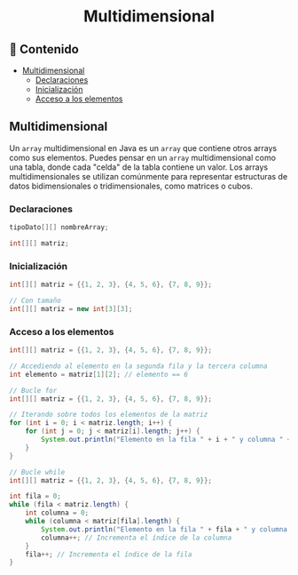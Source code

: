 <h1 align="center">Multidimensional</h1>

<h2>📑 Contenido</h2>

- [Multidimensional](#multidimensional)
  - [Declaraciones](#declaraciones)
  - [Inicialización](#inicialización)
  - [Acceso a los elementos](#acceso-a-los-elementos)

## Multidimensional

Un `array` multidimensional en Java es un `array` que contiene otros arrays como sus elementos. Puedes pensar en un `array` multidimensional como una tabla, donde cada "celda" de la tabla contiene un valor. Los arrays multidimensionales se utilizan comúnmente para representar estructuras de datos bidimensionales o tridimensionales, como matrices o cubos.

### Declaraciones

```java
tipoDato[][] nombreArray;

int[][] matriz;
```

### Inicialización

```java
int[][] matriz = {{1, 2, 3}, {4, 5, 6}, {7, 8, 9}};

// Con tamaño
int[][] matriz = new int[3][3];
```

### Acceso a los elementos

```java
int[][] matriz = {{1, 2, 3}, {4, 5, 6}, {7, 8, 9}};

// Accediendo al elemento en la segunda fila y la tercera columna
int elemento = matriz[1][2]; // elemento == 6

// Bucle for
int[][] matriz = {{1, 2, 3}, {4, 5, 6}, {7, 8, 9}};

// Iterando sobre todos los elementos de la matriz
for (int i = 0; i < matriz.length; i++) {
    for (int j = 0; j < matriz[i].length; j++) {
        System.out.println("Elemento en la fila " + i + " y columna " + j + ": " + matriz[i][j]);
    }
}

// Bucle while
int[][] matriz = {{1, 2, 3}, {4, 5, 6}, {7, 8, 9}};

int fila = 0;
while (fila < matriz.length) {
    int columna = 0;
    while (columna < matriz[fila].length) {
        System.out.println("Elemento en la fila " + fila + " y columna " + columna + ": " + matriz[fila][columna]);
        columna++; // Incrementa el índice de la columna
    }
    fila++; // Incrementa el índice de la fila
}
```

